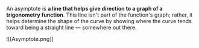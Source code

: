 
An asymptote is **a line that helps give direction to a graph of a trigonometry function**. This line isn't part of the function's graph; rather, it helps determine the shape of the curve by showing where the curve tends toward being a straight line — somewhere out there.

![[Asymptote.png]]